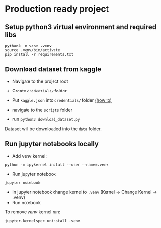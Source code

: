 # Production ready project

## Setup python3 virtual environment and required libs
```
python3 -m venv .venv
source .venv/bin/activate
pip install -r requirements.txt
```

## Download dataset from kaggle

- Navigate to the project root
- Create `credentials/` folder
- Put `kaggle.json` into `credentials/` folder [(how to)](https://www.kaggle.com/docs/api)

- navigate to the `scripts` folder
- run `python3 download_dataset.py`

Dataset will be downloaded into the `data` folder.

## Run jupyter notebooks locally

- Add venv kernel:
```
python -m ipykernel install --user --name=.venv
```
- Run jupyter notebook
```
jupyter notebook
```
- In jupyter notebook change kernel to `.venv` (Kernel -> Change Kernel -> .venv)
- Run notebook

To remove _venv_ kernel run:
```
jupyter-kernelspec uninstall .venv
```